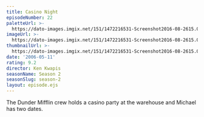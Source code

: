 ```yaml
---
title: Casino Night
episodeNumber: 22
paletteUrl: >-
  https://dato-images.imgix.net/151/1472216531-Screenshot2016-08-2615.01.59.png?auto=enhance&ch=DPR%2CWidth&palette=json
imageUrl: >-
  https://dato-images.imgix.net/151/1472216531-Screenshot2016-08-2615.01.59.png?auto=compress%2Cformat&ch=DPR%2CWidth&w=500
thumbnailUrl: >-
  https://dato-images.imgix.net/151/1472216531-Screenshot2016-08-2615.01.59.png?auto=enhance&ch=DPR%2CWidth&fit=crop&fm=jpg&h=280&w=500
date: '2006-05-11'
rating: 9.2
director: Ken Kwapis
seasonName: Season 2
seasonSlug: season-2
layout: episode.ejs
---
```


The Dunder Mifflin crew holds a casino party at the warehouse and Michael has two dates.